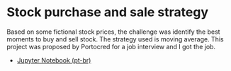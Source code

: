 # Stock purchase and sale strategy

Based on some fictional stock prices, the challenge was identify the best moments to buy and sell stock. The strategy used is moving average. This project was proposed by Portocred for a job interview and I got the job.

- [Jupyter Notebook (pt-br)](https://github.com/FilippoPetroli/stock_buy_sell_strategy/blob/master/strategy.ipynb)
